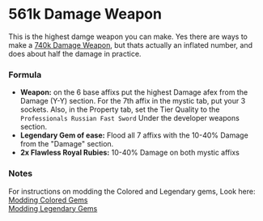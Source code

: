 # 561k Damage Weapon
This is the highest damge weapon you can make. Yes there are ways to make a [740k Damage Weapon](730kSheetDamageWeapons.md), but thats actually an inflated number, and does about half the damage in practice.  

### Formula
* **Weapon:** on the 6 base affixs put the highest Damage afex from the Damage (Y-Y) section. For the 7th affix in the mystic tab, put your 3 sockets.  Also, in the Property tab, set the Tier Quality to the `Professionals Russian Fast Sword` Under the developer weapons section.  
* **Legendary Gem of ease:** Flood all 7 affixs with the 10-40% Damage from the "Damage" section.  
* **2x Flawless Royal Rubies:** 10-40% Damage on both mystic affixs  

### Notes
For instructions on modding the Colored and Legendary gems, Look here:  
[Modding Colored Gems](EditorTricks/coloredGems.md)  
[Modding Legendary Gems](EditorTricks/ModdingLegendaryGems.md)  
